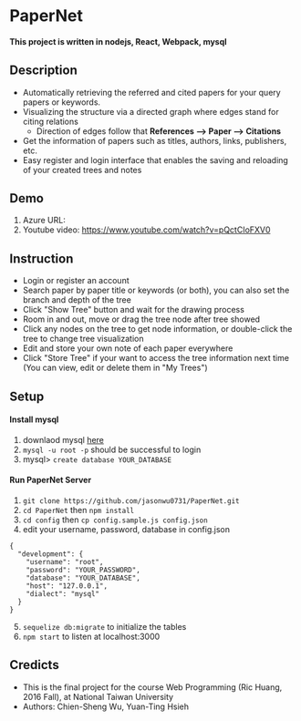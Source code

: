 # PaperNet
#### This project is written in nodejs, React, Webpack, mysql

## Description
 - Automatically retrieving the referred and cited papers for your query papers or keywords.
 - Visualizing the structure via a directed graph where edges stand for citing relations
   - Direction of edges follow that **References --> Paper --> Citations**
 - Get the information of papers such as titles, authors, links, publishers, etc.
 - Easy register and login interface that enables the saving and reloading of your created trees and notes
 
## Demo 
1. Azure URL: 
2. Youtube video: https://www.youtube.com/watch?v=pQctCIoFXV0 

## Instruction
- Login or register an account
- Search paper by paper title or keywords (or both), you can also set the branch and depth of the tree
- Click "Show Tree" button and wait for the drawing process
- Room in and out, move or drag the tree node after tree showed
- Click any nodes on the tree to get node information, or double-click the tree to change tree visualization
- Edit and store your own note of each paper everywhere
- Click "Store Tree" if your want to access the tree information next time (You can view, edit or delete them in "My Trees")

## Setup 
#### Install mysql
1. downlaod mysql [here](https://dev.mysql.com/downloads/)
2. `mysql -u root -p` should be successful to login 
3. mysql> `create database YOUR_DATABASE`

#### Run PaperNet Server
1. `git clone https://github.com/jasonwu0731/PaperNet.git` 
2. `cd PaperNet` then `npm install`
3. `cd config` then `cp config.sample.js config.json`
4. edit your username, password, database in config.json
```
{
  "development": {
    "username": "root",
    "password": "YOUR_PASSWORD",
    "database": "YOUR_DATABASE",
    "host": "127.0.0.1",
    "dialect": "mysql"
  }
}
```
5. `sequelize db:migrate` to initialize the tables
6. `npm start` to listen at localhost:3000

## Credicts
 - This is the final project for the course Web Programming (Ric Huang, 2016 Fall), at National Taiwan University
 - Authors: Chien-Sheng Wu, Yuan-Ting Hsieh

